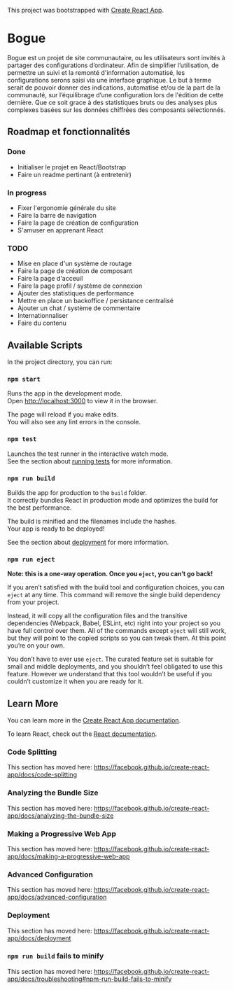 This project was bootstrapped with [Create React App](https://github.com/facebook/create-react-app).

# Bogue

Bogue est un projet de site communautaire, ou les utilisateurs sont invités à partager des configurations d’ordinateur.
Afin de simplifier l’utilisation, de permettre un suivi et la remonté d'information automatisé, les configurations serons saisi via une interface graphique.
Le but à terme serait de pouvoir donner des indications, automatisé et/ou de la part de la communauté, sur l’équilibrage d’une configuration lors de l'édition de cette dernière. Que ce soit grace à des statistiques bruts ou des analyses plus complexes basées sur les données chiffrées des composants sélectionnés.

## Roadmap et fonctionnalités

### Done

- Initialiser le projet en React/Bootstrap
- Faire un readme pertinant (à entretenir)

### In progress

- Fixer l'ergonomie générale du site
- Faire la barre de navigation
- Faire la page de création de configuration
- S'amuser en apprenant React

### TODO

- Mise en place d'un système de routage
- Faire la page de création de composant
- Faire la page d'acceuil
- Faire la page profil / système de connexion
- Ajouter des statistiques de performance
- Mettre en place un backoffice / persistance centralisé
- Ajouter un chat / système de commentaire
- Internationnaliser
- Faire du contenu





## Available Scripts

In the project directory, you can run:

### `npm start`

Runs the app in the development mode.<br />
Open [http://localhost:3000](http://localhost:3000) to view it in the browser.

The page will reload if you make edits.<br />
You will also see any lint errors in the console.

### `npm test`

Launches the test runner in the interactive watch mode.<br />
See the section about [running tests](https://facebook.github.io/create-react-app/docs/running-tests) for more information.

### `npm run build`

Builds the app for production to the `build` folder.<br />
It correctly bundles React in production mode and optimizes the build for the best performance.

The build is minified and the filenames include the hashes.<br />
Your app is ready to be deployed!

See the section about [deployment](https://facebook.github.io/create-react-app/docs/deployment) for more information.

### `npm run eject`

**Note: this is a one-way operation. Once you `eject`, you can’t go back!**

If you aren’t satisfied with the build tool and configuration choices, you can `eject` at any time. This command will remove the single build dependency from your project.

Instead, it will copy all the configuration files and the transitive dependencies (Webpack, Babel, ESLint, etc) right into your project so you have full control over them. All of the commands except `eject` will still work, but they will point to the copied scripts so you can tweak them. At this point you’re on your own.

You don’t have to ever use `eject`. The curated feature set is suitable for small and middle deployments, and you shouldn’t feel obligated to use this feature. However we understand that this tool wouldn’t be useful if you couldn’t customize it when you are ready for it.

## Learn More

You can learn more in the [Create React App documentation](https://facebook.github.io/create-react-app/docs/getting-started).

To learn React, check out the [React documentation](https://reactjs.org/).

### Code Splitting

This section has moved here: https://facebook.github.io/create-react-app/docs/code-splitting

### Analyzing the Bundle Size

This section has moved here: https://facebook.github.io/create-react-app/docs/analyzing-the-bundle-size

### Making a Progressive Web App

This section has moved here: https://facebook.github.io/create-react-app/docs/making-a-progressive-web-app

### Advanced Configuration

This section has moved here: https://facebook.github.io/create-react-app/docs/advanced-configuration

### Deployment

This section has moved here: https://facebook.github.io/create-react-app/docs/deployment

### `npm run build` fails to minify

This section has moved here: https://facebook.github.io/create-react-app/docs/troubleshooting#npm-run-build-fails-to-minify
